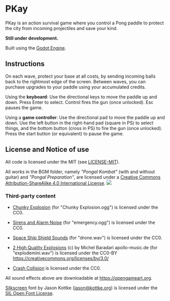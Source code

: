 # PKay

PKay is an action survival game where you control a Pong paddle to protect the city from incoming projectiles and save your kind.

**Still under development.**

Built using the [Godot Engine](https://godotengine.org).

## Instructions

On each wave, protect your base at all costs, by sending incoming balls back to the rightmost edge of the screen. Between waves, you can purchase upgrades to your paddle using your accumulated credits.

Using the **keyboard**: Use the directional keys to move the paddle up and down. Press Enter to select. Control fires the gun (once unlocked). Esc pauses the game.

Using a **game controller**: Use the directional pad to move the paddle up and down. Use the left button in the right-hand pad (square in PS) to select things, and the bottom button (cross in PS) to fire the gun (once unlocked). Press the start button (or equivalent) to pause the game.


## License and Notice of use

All code is licensed under the MIT (see [LICENSE-MIT](./LICENSE-MIT)).

All works in the BGM folder, namely _"Pongal Kombat"_ (with and without guitar) and _"Pongal Preparation"_, are licensed under a [Creative Commons Attribution-ShareAlike 4.0 International License](https://creativecommons.org/licenses/by-sa/4.0/). ![](https://i.creativecommons.org/l/by-sa/4.0/80x15.png)

### Third-party content

- [Chunky Explosion](https://opengameart.org/content/chunky-explosion) (for "Chunky Explosion.ogg") is licensed under the CC0.

- [Sirens and Alarm Noise](https://opengameart.org/content/sirens-and-alarm-noise) (for "emergency.ogg") is licensed under the CC0.

- [Space Ship Shield Sounds](https://opengameart.org/content/space-ship-shield-sounds) (for "drone.wav") is licensed under the CC0.

- [2 High Quality Explosions](https://opengameart.org/content/2-high-quality-explosions) (c) by Michel Baradari apollo-music.de (for "explodemini.wav") is licensed under the CC0-BY https://creativecommons.org/licenses/by/3.0/

- [Crash Collision](https://opengameart.org/content/crash-collision) is licensed under the CC0.

All sound effects above are downloadable at <https://opengameart.org>.

[Silkscreen](http://www.kottke.org/plus/type/silkscreen/index.html) font by Jason Kottke (jason@kottke.org) is licensed under the [SIL Open Font License](https://scripts.sil.org/cms/scripts/page.php?site_id=nrsi&id=OFL).
